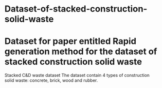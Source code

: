 # Dataset-of-stacked-construction-solid-waste
# Dataset for paper entitled Rapid generation method for the dataset of stacked construction solid waste

Stacked C&amp;D waste dataset
The dataset contain 4 types of construction solid waste: concrete, brick, wood and rubber.
